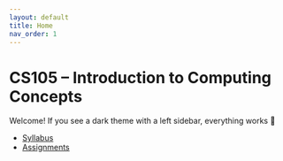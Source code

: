 ```yaml
---
layout: default
title: Home
nav_order: 1
---
```


# CS105 – Introduction to Computing Concepts

Welcome! If you see a dark theme with a left sidebar, everything works 🎉

- [Syllabus](syllabus.md)
- [Assignments](assignments.md)

